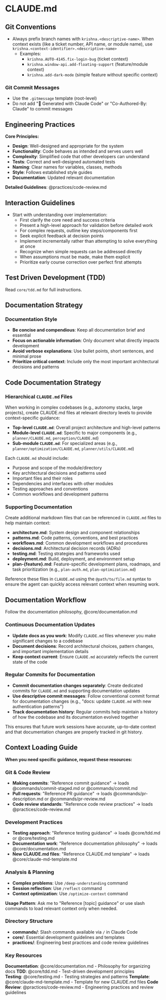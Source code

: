 # CLAUDE.md

## Git Conventions

- Always prefix branch names with `krishna.<descriptive-name>`. When context exists (like a ticket number, API name, or module name), use `krishna.<context-identifier>.<descriptive-name>`
  - Examples:
    - `krishna.AUTO-4145.fix-login-bug` (ticket context)
    - `krishna.window-api.add-floating-support` (feature/module context)
    - `krishna.add-dark-mode` (simple feature without specific context)

### Git Commit Messages

- Use the `.gitmessage` template (root-level)
- Do not add "🤖 Generated with Claude Code" or "Co-Authored-By: Claude" to commit messages

## Engineering Practices

**Core Principles:**

- **Design**: Well-designed and appropriate for the system
- **Functionality**: Code behaves as intended and serves users well
- **Complexity**: Simplified code that other developers can understand
- **Tests**: Correct and well-designed automated tests
- **Naming**: Clear names for variables, classes, methods
- **Style**: Follows established style guides
- **Documentation**: Updated relevant documentation

**Detailed Guidelines**: @practices/code-review.md

## Interaction Guidelines

- Start with understanding over implementation:
  - First clarify the core need and success criteria
  - Present a high-level approach for validation before detailed work
  - For complex requests, outline key steps/components first
  - Seek explicit feedback at decision points
  - Implement incrementally rather than attempting to solve everything at once
  - Recognize when simple requests can be addressed directly
  - When assumptions must be made, make them explicit
  - Prioritize early course correction over perfect first attempts

## Test Driven Development (TDD)

Read `core/tdd.md` for full instructions.

## Documentation Strategy

### Documentation Style

- **Be concise and compendious**: Keep all documentation brief and essential
- **Focus on actionable information**: Only document what directly impacts development
- **Avoid verbose explanations**: Use bullet points, short sentences, and minimal prose
- **Prioritize critical context**: Include only the most important architectural decisions and patterns

## Code Documentation Strategy

### Hierarchical `CLAUDE.md` Files

When working in complex codebases (e.g., autonomy stacks, large projects), create CLAUDE.md files at relevant directory levels to provide context-specific guidance:

- **Top-level `CLAUDE.md`**: Overall project architecture and high-level patterns
- **Module-level `CLAUDE.md`**: Specific to major components (e.g., `planner/CLAUDE.md`, `perception/CLAUDE.md`)
- **Sub-module `CLAUDE.md`**: For specialized areas (e.g., `planner/optimization/CLAUDE.md`, `planner/utils/CLAUDE.md`)

Each `CLAUDE.md` should include:

- Purpose and scope of the module/directory
- Key architectural decisions and patterns used
- Important files and their roles
- Dependencies and interfaces with other modules
- Testing approaches and conventions
- Common workflows and development patterns

### Supporting Documentation

Create additional markdown files that can be referenced in `CLAUDE.md` files to help maintain context:

- **architecture.md**: System design and component relationships
- **patterns.md**: Code patterns, conventions, and best practices
- **workflows.md**: Common development workflows and procedures
- **decisions.md**: Architectural decision records (ADRs)
- **testing.md**: Testing strategies and frameworks used
- **deployment.md**: Build, deployment, and environment setup
- **plan-{feature}.md**: Feature-specific development plans, roadmaps, and task prioritization (e.g., `plan-auth.md`, `plan-optimization.md`)

Reference these files in `CLAUDE.md` using the `@path/to/file.md` syntax to ensure the agent can quickly access relevant context when resuming work.

## Documentation Workflow

Follow the documentation philosophy, @core/documentation.md

### Continuous Documentation Updates

- **Update docs as you work**: Modify `CLAUDE.md` files whenever you make significant changes to a codebase
- **Document decisions**: Record architectural choices, pattern changes, and important implementation details
- **Keep context current**: Ensure `CLAUDE.md` accurately reflects the current state of the code

### Regular Commits for Documentation

- **Commit documentation changes separately**: Create dedicated commits for `CLAUDE.md` and supporting documentation updates
- **Use descriptive commit messages**: Follow conventional commit format for documentation changes (e.g., "docs: update `CLAUDE.md` with new authentication patterns")
- **Track documentation history**: Regular commits help maintain a history of how the codebase and its documentation evolved together

This ensures that future work sessions have accurate, up-to-date context and that documentation changes are properly tracked in git history.

## Context Loading Guide

**When you need specific guidance, request these resources:**

### Git & Code Review
- **Making commits**: "Reference commit guidance" → loads @commands/commit-staged.md or @commands/commit.md
- **Pull requests**: "Reference PR guidance" → loads @commands/pr-description.md or @commands/pr-review.md  
- **Code review standards**: "Reference code review practices" → loads @practices/code-review.md

### Development Practices
- **Testing approach**: "Reference testing guidance" → loads @core/tdd.md or @core/testing.md
- **Documentation work**: "Reference documentation philosophy" → loads @core/documentation.md
- **New CLAUDE.md files**: "Reference CLAUDE.md template" → loads @core/claude-md-template.md

### Analysis & Planning
- **Complex problems**: Use `/deep-understanding` command
- **Session reflection**: Use `/reflect` command
- **Context optimization**: Use `/optimize-context` command

**Usage Pattern**: Ask me to "Reference [topic] guidance" or use slash commands to load relevant context only when needed.

### Directory Structure

- **commands/**: Slash commands available via `/` in Claude Code
- **core/**: Essential development guidelines and templates
- **practices/**: Engineering best practices and code review guidelines

### Key Resources

**Documentation**: @core/documentation.md - Philosophy for organizing docs
**TDD**: @core/tdd.md - Test-driven development principles  
**Testing**: @core/testing.md - Testing strategies and patterns
**Template**: @core/claude-md-template.md - Template for new CLAUDE.md files
**Code Review**: @practices/code-review.md - Engineering practices and review guidelines
